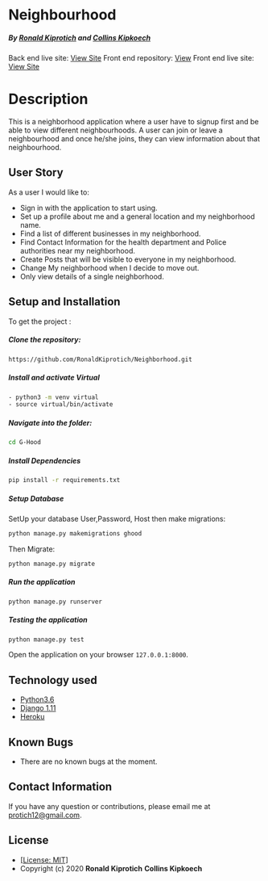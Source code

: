 # Neighbourhood

##### By [Ronald Kiprotich](https://github.com/RonaldKiprotich) and [Collins Kipkoech](https://github.com/kipkoech-msojo)


Back end live site: [View Site](https://rayneighborhood.herokuapp.com/)
Front end repository: [View](https://github.com/felkiriinya/Neighbourhood-Frontend)
Front end live site: [View Site](https://neighbourhoodgroup.netlify.app/)
  
# Description  
This is a neighborhood application where a user have to signup first and be able to view different neighbourhoods. A user can join or leave a neighbourhood and once he/she joins, they can view information about that neighbourhood.


 
## User Story  
As a user I would like to:
* Sign in with the application to start using.
* Set up a profile about me and a general location and my neighborhood name.
* Find a list of different businesses in my neighborhood.
* Find Contact Information for the health department and Police authorities near my neighborhood.
* Create Posts that will be visible to everyone in my neighborhood.
* Change My neighborhood when I decide to move out.
* Only view details of a single neighborhood.  
  

  
## Setup and Installation  
To get the project : 
  
##### Clone the repository:  
 ```bash 
 https://github.com/RonaldKiprotich/Neighborhood.git
```

##### Install and activate Virtual  
 ```bash 
- python3 -m venv virtual 
- source virtual/bin/activate  
```  


##### Navigate into the folder:
 ```bash 
cd G-Hood 
```

##### Install Dependencies  
 ```bash 
 pip install -r requirements.txt 
```  
 ##### Setup Database  
  SetUp your database User,Password, Host then make migrations:
 ```bash 
python manage.py makemigrations ghood
 ``` 
 Then Migrate: 
 ```bash 
 python manage.py migrate 
```
##### Run the application  
 ```bash 
 python manage.py runserver 
``` 
##### Testing the application  
 ```bash 
 python manage.py test 
```
Open the application on your browser `127.0.0.1:8000`.  
 
 
 
## Technology used  
  
* [Python3.6](https://www.python.org/)  
* [Django 1.11](https://docs.djangoproject.com/en/1.1/)  
* [Heroku](https://heroku.com)  
  
  
## Known Bugs  
* There are no known bugs at the moment.
  
## Contact Information   
If you have any question or contributions, please email me at protich12@gmail.com.
  

## License
* [[License: MIT]](LICENSE.md)
* Copyright (c) 2020 **Ronald Kiprotich** **Collins Kipkoech**